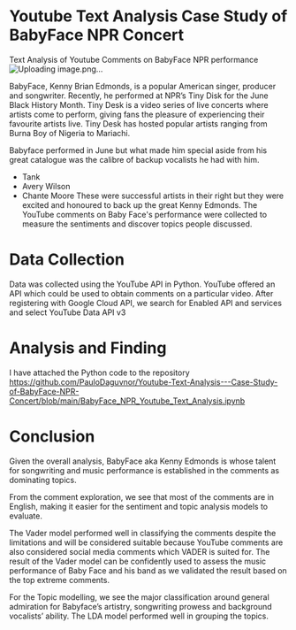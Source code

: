 # Youtube Text Analysis Case Study of BabyFace NPR Concert
Text Analysis of Youtube Comments on BabyFace NPR performance
![Uploading image.png…]()

BabyFace, Kenny Brian Edmonds, is a popular American singer, producer and songwriter.
Recently, he performed at NPR’s Tiny Disk for the June Black History Month. Tiny Desk is a video series of live concerts where artists come to perform, giving fans the pleasure of experiencing their favourite artists live. Tiny Desk has hosted popular artists ranging from Burna Boy of Nigeria to Mariachi.

Babyface performed in June but what made him special aside from his great catalogue was the calibre of backup vocalists he had with him.
- Tank
- Avery Wilson
- Chante Moore
These were successful artists in their right but they were excited and honoured to back up the great Kenny Edmonds.
The YouTube comments on Baby Face's performance were collected to measure the sentiments and discover topics people discussed.

# Data Collection
Data was collected using the YouTube API in Python. YouTube offered an API which could be used to obtain comments on a particular video.
After registering with Google Cloud API, we search for Enabled API and services and select YouTube Data API v3

# Analysis and Finding
I have attached the Python code to the repository
https://github.com/PauloDaguvnor/Youtube-Text-Analysis---Case-Study-of-BabyFace-NPR-Concert/blob/main/BabyFace_NPR_Youtube_Text_Analysis.ipynb

# Conclusion
Given the overall analysis, BabyFace aka Kenny Edmonds is whose talent for songwriting and music performance is established in the comments as dominating topics.

From the comment exploration, we see that most of the comments are in English, making it easier for the sentiment and topic analysis models to evaluate.

The Vader model performed well in classifying the comments despite the limitations and will be considered suitable because YouTube comments are also considered social media comments which VADER is suited for.
The result of the Vader model can be confidently used to assess the music performance of Baby Face and his band as we validated the result based on the top extreme comments.

For the Topic modelling, we see the major classification around general admiration for Babyface’s artistry, songwriting prowess and background vocalists’ ability. The LDA model performed well in grouping the topics.
